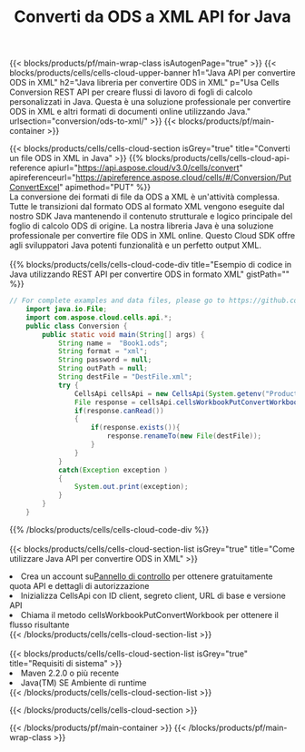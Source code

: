 ﻿---
title:  Converti da ODS a XML API for Java
description:  Utilizzo di Aspose.Cells Cloud SDK for Java per convertire il file in formato ODS in un file in formato XML.
url: /it/java/conversion/ods-to-xml/
---
{{< blocks/products/pf/main-wrap-class isAutogenPage="true" >}}
{{< blocks/products/cells/cells-cloud-upper-banner h1="Java API per convertire ODS in XML" h2="Java libreria per convertire ODS in XML" p="Usa Cells Conversion REST API per creare flussi di lavoro di fogli di calcolo personalizzati in Java. Questa è una soluzione professionale per convertire ODS in XML e altri formati di documenti online utilizzando Java." urlsection="conversion/ods-to-xml/" >}}
{{< blocks/products/pf/main-container >}}

{{< blocks/products/cells/cells-cloud-section isGrey="true" title="Converti un file ODS in XML in Java" >}}
{{% blocks/products/cells/cells-cloud-api-reference apiurl="https://api.aspose.cloud/v3.0/cells/convert" apireferenceurl="https://apireference.aspose.cloud/cells/#/Conversion/PutConvertExcel" apimethod="PUT" %}}
<br/>
La conversione dei formati di file da ODS a XML è un'attività complessa. Tutte le transizioni dal formato ODS al formato XML vengono eseguite dal nostro SDK Java mantenendo il contenuto strutturale e logico principale del foglio di calcolo ODS di origine. La nostra libreria Java è una soluzione professionale per convertire file ODS in XML online. Questo Cloud SDK offre agli sviluppatori Java potenti funzionalità e un perfetto output XML.
<br/>
<br/>
{{% blocks/products/cells/cells-cloud-code-div title="Esempio di codice in Java utilizzando REST API per convertire ODS in formato XML" gistPath="" %}}
 
```java
// For complete examples and data files, please go to https://github.com/aspose-cells-cloud/aspose-cells-cloud-java/
    import java.io.File;
    import com.aspose.cloud.cells.api.*;
    public class Conversion {
        public static void main(String[] args) {
            String name =  "Book1.ods";
            String format = "xml";
            String password = null;
            String outPath = null;
            String destFile = "DestFile.xml";
            try {
                CellsApi cellsApi = new CellsApi(System.getenv("ProductClientId"), System.getenv("ProductClientSecret"));
                File response = cellsApi.cellsWorkbookPutConvertWorkbook(new File(name), format, password, outPath, null,null);            
                if(response.canRead())
                {
                    if(response.exists()){
                        response.renameTo(new File(destFile));
                    }                
                }
            }
            catch(Exception exception )
            {
                System.out.print(exception);
            }
        }
    }
```
 
{{% /blocks/products/cells/cells-cloud-code-div %}}
<br/>
<br/>
{{< blocks/products/cells/cells-cloud-section-list isGrey="true" title="Come utilizzare Java API per convertire ODS in XML" >}}
<li> Crea un account su<a href="https://dashboard.aspose.cloud/">Pannello di controllo</a> per ottenere gratuitamente quota API e dettagli di autorizzazione</li>
<li>Inizializza CellsApi con ID client, segreto client, URL di base e versione API</li>
<li>Chiama il metodo cellsWorkbookPutConvertWorkbook per ottenere il flusso risultante</li>
{{< /blocks/products/cells/cells-cloud-section-list >}}
<br/>
<br/>
{{< blocks/products/cells/cells-cloud-section-list isGrey="true" title="Requisiti di sistema" >}}
<li>Maven 2.2.0 o più recente</li>
<li>Java(TM) SE Ambiente di runtime</li>
{{< /blocks/products/cells/cells-cloud-section-list >}}

{{< /blocks/products/cells/cells-cloud-section >}}

{{< /blocks/products/pf/main-container >}}
{{< /blocks/products/pf/main-wrap-class >}}
